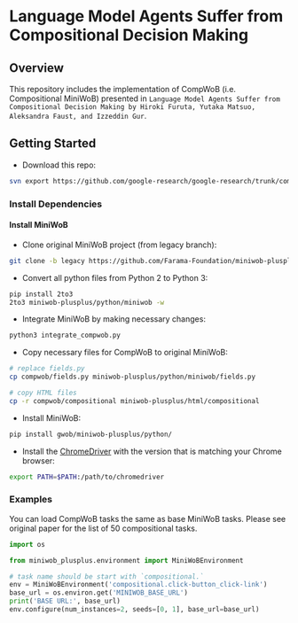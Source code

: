 # Language Model Agents Suffer from Compositional Decision Making

## Overview
This repository includes the implementation of CompWoB (i.e. Compositional MiniWoB) presented in `Language Model Agents Suffer from Compositional Decision Making by Hiroki Furuta, Yutaka Matsuo, Aleksandra Faust, and Izzeddin Gur`.

## Getting Started

* Download this repo:

```bash
svn export https://github.com/google-research/google-research/trunk/compositional_rl/compwob
```

### Install Dependencies
#### Install MiniWoB

* Clone original MiniWoB project (from legacy branch):

```bash
git clone -b legacy https://github.com/Farama-Foundation/miniwob-plusplus.git
```

* Convert all python files from Python 2 to Python 3:

```bash
pip install 2to3
2to3 miniwob-plusplus/python/miniwob -w
```

* Integrate MiniWoB by making necessary changes:

```bash
python3 integrate_compwob.py
```

* Copy necessary files for CompWoB to original MiniWoB:
```bash
# replace fields.py
cp compwob/fields.py miniwob-plusplus/python/miniwob/fields.py

# copy HTML files
cp -r compwob/compositional miniwob-plusplus/html/compositional
```

* Install MiniWoB:

```bash
pip install gwob/miniwob-plusplus/python/
```

* Install the [ChromeDriver](https://googlechromelabs.github.io/chrome-for-testing/) with the version that is matching your Chrome browser:

```bash
export PATH=$PATH:/path/to/chromedriver
```

### Examples
You can load CompWoB tasks the same as base MiniWoB tasks. Please see original paper for the list of 50 compositional tasks.

```python
import os

from miniwob_plusplus.environment import MiniWoBEnvironment

# task name should be start with `compositional.`
env = MiniWoBEnvironment('compositional.click-button_click-link')
base_url = os.environ.get('MINIWOB_BASE_URL')
print('BASE URL:', base_url)
env.configure(num_instances=2, seeds=[0, 1], base_url=base_url)
```
